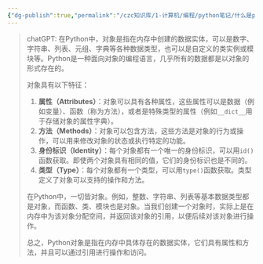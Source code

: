 ```yaml
---
{"dg-publish":true,"permalink":"/czc知识库/1-计算机/编程/python笔记/什么是python对象/","dgPassFrontmatter":true,"created":"2024-12-07T08:39:46.972+08:00","updated":"2024-12-08T12:19:23.733+08:00"}
---
```




> chatGPT:
> 在Python中，对象是指在内存中创建的数据实体，可以是数字、字符串、列表、元组、字典等各种数据类型，也可以是自定义的类实例或模块等。Python是一种面向对象的编程语言，几乎所有的数据都是以对象的形式存在的。
> 
> 对象具有以下特征：
> 
> 1. **属性（Attributes）**：对象可以具有各种属性，这些属性可以是数据（例如变量）、函数（称为方法），或者是特殊类型的属性（例如`__dict__`用于存储对象的属性字典）。
> 2. **方法（Methods）**：对象可以包含方法，这些方法是对象的行为或操作，可以用来修改对象的状态或执行特定的功能。
> 3. **身份标识（Identity）**：每个对象都有一个唯一的身份标识，可以用`id()`函数获取。即使两个对象具有相同的值，它们的身份标识也是不同的。
> 4. **类型（Type）**：每个对象都有一个类型，可以用`type()`函数获取。类型定义了对象可以支持的操作和方法。
> 
> 在Python中，一切皆对象。例如，整数、字符串、列表等基本数据类型都是对象，而函数、类、模块也是对象。当我们创建一个对象时，实际上是在内存中为该对象分配空间，并返回该对象的引用，以便后续对该对象进行操作。
> 
> 总之，Python对象是指在内存中具体存在的数据实体，它们具有属性和方法，并且可以通过引用进行操作和访问。